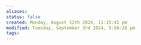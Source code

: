 ```yaml
---
aliases: 
status: false
created: Monday, August 12th 2024, 11:15:41 pm
modified: Tuesday, September 3rd 2024, 5:56:28 pm
tags:
---
```

